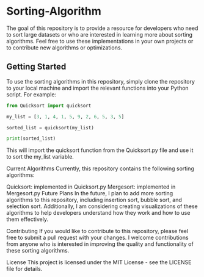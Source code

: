 # Sorting-Algorithm
The goal of this repository is to provide a resource for developers who need to sort large datasets or who are interested in learning more about sorting algorithms. Feel free to use these implementations in your own projects or to contribute new algorithms or optimizations.

## Getting Started

To use the sorting algorithms in this repository, simply clone the repository to your local machine and import the relevant functions into your Python script. For example:

```python
from Quicksort import quicksort

my_list = [3, 1, 4, 1, 5, 9, 2, 6, 5, 3, 5]

sorted_list = quicksort(my_list)

print(sorted_list)
```
This will import the quicksort function from the Quicksort.py file and use it to sort the my_list variable.

Current Algorithms
Currently, this repository contains the following sorting algorithms:

Quicksort: implemented in Quicksort.py
Mergesort: implemented in Mergesort.py
Future Plans
In the future, I plan to add more sorting algorithms to this repository, including insertion sort, bubble sort, and selection sort. Additionally, I am considering creating visualizations of these algorithms to help developers understand how they work and how to use them effectively.

Contributing
If you would like to contribute to this repository, please feel free to submit a pull request with your changes. I welcome contributions from anyone who is interested in improving the quality and functionality of these sorting algorithms.

License
This project is licensed under the MIT License - see the LICENSE file for details.

